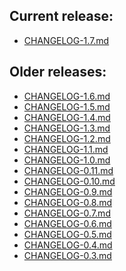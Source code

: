 ## Current release:
  * [CHANGELOG-1.7.md][17]

## Older releases:
  * [CHANGELOG-1.6.md][16]
  * [CHANGELOG-1.5.md][15]
  * [CHANGELOG-1.4.md][14]
  * [CHANGELOG-1.3.md][13]
  * [CHANGELOG-1.2.md][12]
  * [CHANGELOG-1.1.md][11]
  * [CHANGELOG-1.0.md][10]
  * [CHANGELOG-0.11.md][9]
  * [CHANGELOG-0.10.md][8]
  * [CHANGELOG-0.9.md][7]
  * [CHANGELOG-0.8.md][6]
  * [CHANGELOG-0.7.md][5]
  * [CHANGELOG-0.6.md][4]
  * [CHANGELOG-0.5.md][3]
  * [CHANGELOG-0.4.md][2]
  * [CHANGELOG-0.3.md][1]


[17]: https://github.com/vmware-tanzu/velero/blob/main/changelogs/CHANGELOG-1.7.md
[16]: https://github.com/vmware-tanzu/velero/blob/main/changelogs/CHANGELOG-1.6.md
[15]: https://github.com/vmware-tanzu/velero/blob/main/changelogs/CHANGELOG-1.5.md
[14]: https://github.com/vmware-tanzu/velero/blob/main/changelogs/CHANGELOG-1.4.md
[13]: https://github.com/vmware-tanzu/velero/blob/main/changelogs/CHANGELOG-1.3.md
[12]: https://github.com/vmware-tanzu/velero/blob/main/changelogs/CHANGELOG-1.2.md
[11]: https://github.com/vmware-tanzu/velero/blob/main/changelogs/CHANGELOG-1.1.md
[10]: https://github.com/vmware-tanzu/velero/blob/main/changelogs/CHANGELOG-1.0.md
[9]: https://github.com/vmware-tanzu/velero/blob/main/changelogs/CHANGELOG-0.11.md
[8]: https://github.com/vmware-tanzu/velero/blob/main/changelogs/CHANGELOG-0.10.md
[7]: https://github.com/vmware-tanzu/velero/blob/main/changelogs/CHANGELOG-0.9.md
[6]: https://github.com/vmware-tanzu/velero/blob/main/changelogs/CHANGELOG-0.8.md
[5]: https://github.com/vmware-tanzu/velero/blob/main/changelogs/CHANGELOG-0.7.md
[4]: https://github.com/vmware-tanzu/velero/blob/main/changelogs/CHANGELOG-0.6.md
[3]: https://github.com/vmware-tanzu/velero/blob/main/changelogs/CHANGELOG-0.5.md
[2]: https://github.com/vmware-tanzu/velero/blob/main/changelogs/CHANGELOG-0.4.md
[1]: https://github.com/vmware-tanzu/velero/blob/main/changelogs/CHANGELOG-0.3.md
[0]: https://github.com/vmware-tanzu/velero/blob/main/changelogs/unreleased
